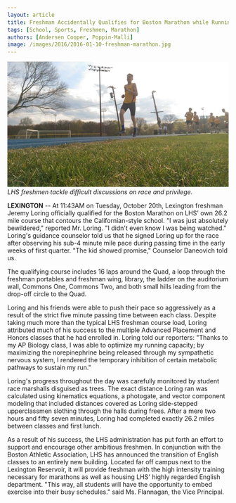 ```yaml
---
layout: article
title: Freshman Accidentally Qualifies for Boston Marathon while Running to Class
tags: [School, Sports, Freshmen, Marathon]
authors: [Andersen Cooper, Poppin-Malli]
image: /images/2016/2016-01-10-freshman-marathon.jpg
---
```

![LHS freshmen tackle difficult discussions on race and privilege.](/images/2016/2016-01-10-freshman-marathon.jpg)
*LHS freshmen tackle difficult discussions on race and privilege.*

**LEXINGTON** -- At 11:43AM on Tuesday, October 20th, Lexington freshman Jeremy Loring officially qualified for the Boston Marathon on LHS' own 26.2 mile course that contours the Californian-style school. "I was just absolutely bewildered," reported Mr. Loring. "I didn't even know I was being watched." Loring's guidance counselor told us that he signed Loring up for the race after observing his sub-4 minute mile pace during passing time in the early weeks of first quarter. "The kid showed promise," Counselor Daneovich told us.

The qualifying course includes 16 laps around the Quad, a loop through the freshman portables and freshman wing, library, the ladder on the auditorium wall, Commons One, Commons Two, and both small hills leading from the drop-off circle to the Quad.

Loring and his friends were able to push their pace so aggressively as a result of the strict five minute passing time between each class. Despite taking much more than the typical LHS freshman course load, Loring attributed much of his success to the multiple Advanced Placement and Honors classes that he had enrolled in. Loring told our reporters: "Thanks to my AP Biology class, I was able to optimize my running capacity; by maximizing the norepinephrine being released through my sympathetic nervous system, I rendered the temporary inhibition of certain metabolic pathways to sustain my run."

Loring's progress throughout the day was carefully monitored by student race marshalls disguised as trees. The exact distance Loring ran was calculated using kinematics equations, a photogate, and vector component modeling that included distances covered as Loring side-stepped upperclassmen slothing through the halls during frees. After a mere two hours and fifty seven minutes, Loring had completed exactly 26.2 miles between classes and first lunch.

As a result of his success, the LHS administration has put forth an effort to support and encourage other ambitious freshmen. In conjunction with the Boston Athletic Association, LHS has announced the transition of English classes to an entirely new building. Located far off campus next to the Lexington Reservoir, it will provide freshman with the high intensity training necessary for marathons as well as housing LHS' highly regarded English department. "This way, all students will have the opportunity to embed exercise into their busy schedules." said Ms. Flannagan, the Vice Principal.
